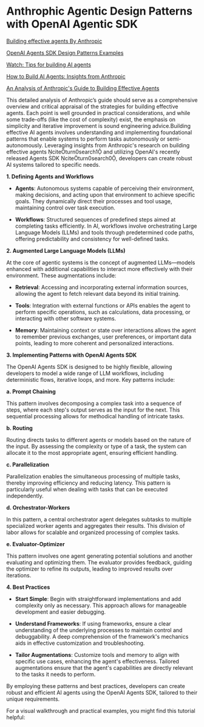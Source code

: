 # Anthrophic Agentic Design Patterns with OpenAI Agentic SDK

[Building effective agents By Anthropic](https://www.anthropic.com/research/building-effective-agents)

[OpenAI Agents SDK Design Patterns Examples](https://github.com/openai/openai-agents-python/tree/main/examples/agent_patterns)

[Watch: Tips for building AI agents](https://www.youtube.com/watch?v=LP5OCa20Zpg)

[How to Build AI Agents: Insights from Anthropic](https://medium.com/@muslumyildiz17/how-to-build-ai-agents-insights-from-anthropic-25e9433853be)

[An Analysis of Anthropic's Guide to Building Effective Agents](https://www.agentsdecoded.com/p/an-analysis-of-anthropics-guide-to)



This detailed analysis of Anthropic’s guide should serve as a comprehensive overview and critical appraisal of the strategies for building effective agents. Each point is well grounded in practical considerations, and while some trade-offs (like the cost of complexity) exist, the emphasis on simplicity and iterative improvement is sound engineering advice.Building effective AI agents involves understanding and implementing foundational patterns that enable systems to perform tasks autonomously or semi-autonomously. Leveraging insights from Anthropic's research on building effective agents citeturn0search1 and utilizing OpenAI's recently released Agents SDK citeturn0search0, developers can create robust AI systems tailored to specific needs.

**1. Defining Agents and Workflows**

- **Agents**: Autonomous systems capable of perceiving their environment, making decisions, and acting upon that environment to achieve specific goals. They dynamically direct their processes and tool usage, maintaining control over task execution.

- **Workflows**: Structured sequences of predefined steps aimed at completing tasks efficiently. In AI, workflows involve orchestrating Large Language Models (LLMs) and tools through predetermined code paths, offering predictability and consistency for well-defined tasks.

**2. Augmented Large Language Models (LLMs)**

At the core of agentic systems is the concept of augmented LLMs—models enhanced with additional capabilities to interact more effectively with their environment. These augmentations include:

- **Retrieval**: Accessing and incorporating external information sources, allowing the agent to fetch relevant data beyond its initial training.

- **Tools**: Integration with external functions or APIs enables the agent to perform specific operations, such as calculations, data processing, or interacting with other software systems.

- **Memory**: Maintaining context or state over interactions allows the agent to remember previous exchanges, user preferences, or important data points, leading to more coherent and personalized interactions.

**3. Implementing Patterns with OpenAI Agents SDK**

The OpenAI Agents SDK is designed to be highly flexible, allowing developers to model a wide range of LLM workflows, including deterministic flows, iterative loops, and more. Key patterns include:

**a. Prompt Chaining**

This pattern involves decomposing a complex task into a sequence of steps, where each step's output serves as the input for the next. This sequential processing allows for methodical handling of intricate tasks.

**b. Routing**

Routing directs tasks to different agents or models based on the nature of the input. By assessing the complexity or type of a task, the system can allocate it to the most appropriate agent, ensuring efficient handling.

**c. Parallelization**

Parallelization enables the simultaneous processing of multiple tasks, thereby improving efficiency and reducing latency. This pattern is particularly useful when dealing with tasks that can be executed independently.

**d. Orchestrator-Workers**

In this pattern, a central orchestrator agent delegates subtasks to multiple specialized worker agents and aggregates their results. This division of labor allows for scalable and organized processing of complex tasks.

**e. Evaluator-Optimizer**

This pattern involves one agent generating potential solutions and another evaluating and optimizing them. The evaluator provides feedback, guiding the optimizer to refine its outputs, leading to improved results over iterations.

**4. Best Practices**

- **Start Simple**: Begin with straightforward implementations and add complexity only as necessary. This approach allows for manageable development and easier debugging.

- **Understand Frameworks**: If using frameworks, ensure a clear understanding of the underlying processes to maintain control and debuggability. A deep comprehension of the framework's mechanics aids in effective customization and troubleshooting.

- **Tailor Augmentations**: Customize tools and memory to align with specific use cases, enhancing the agent's effectiveness. Tailored augmentations ensure that the agent's capabilities are directly relevant to the tasks it needs to perform.

By employing these patterns and best practices, developers can create robust and efficient AI agents using the OpenAI Agents SDK, tailored to their unique requirements.

For a visual walkthrough and practical examples, you might find this tutorial helpful:

